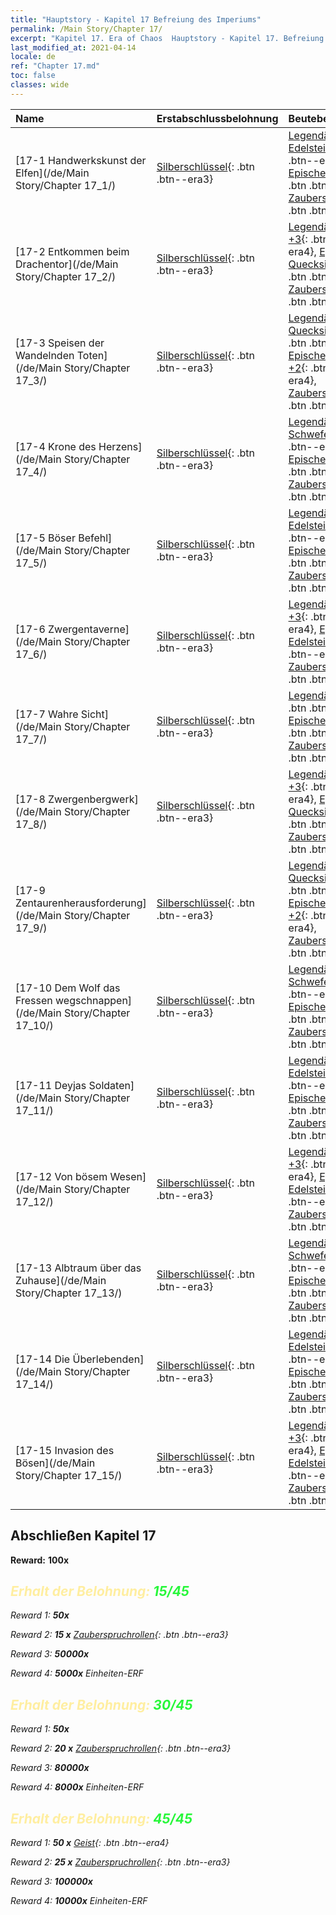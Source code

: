 ```yaml
---
title: "Hauptstory - Kapitel 17 Befreiung des Imperiums"
permalink: /Main Story/Chapter 17/
excerpt: "Kapitel 17. Era of Chaos  Hauptstory - Kapitel 17. Befreiung des Imperiums"
last_modified_at: 2021-04-14
locale: de
ref: "Chapter 17.md"
toc: false
classes: wide
---
```


  | Name |  Erstabschlussbelohnung | Beutebelohnung |
  |:------------|:------------|:------------| 
  | [17-1 Handwerkskunst der Elfen](/de/Main Story/Chapter 17_1/) | [Silberschlüssel](/de/Items/con_693/){: .btn .btn--era3} | [Legendäre Edelsteine +3](/de/Items/mat_58/){: .btn .btn--era4}, [Epischer Kristall +2](/de/Items/mat_52/){: .btn .btn--era4}, [Zauberspruchrollen](/de/Items/con_694/){: .btn .btn--era3} |
  | [17-2 Entkommen beim Drachentor](/de/Main Story/Chapter 17_2/) | [Silberschlüssel](/de/Items/con_693/){: .btn .btn--era3} | [Legendäres Holz +3](/de/Items/mat_55/){: .btn .btn--era4}, [Episches Quecksilber +2](/de/Items/mat_49/){: .btn .btn--era4}, [Zauberspruchrollen](/de/Items/con_694/){: .btn .btn--era3} |
  | [17-3 Speisen der Wandelnden Toten](/de/Main Story/Chapter 17_3/) | [Silberschlüssel](/de/Items/con_693/){: .btn .btn--era3} | [Legendäres Quecksilber +3](/de/Items/mat_56/){: .btn .btn--era4}, [Epischer Schwefel +2](/de/Items/mat_50/){: .btn .btn--era4}, [Zauberspruchrollen](/de/Items/con_694/){: .btn .btn--era3} |
  | [17-4 Krone des Herzens](/de/Main Story/Chapter 17_4/) | [Silberschlüssel](/de/Items/con_693/){: .btn .btn--era3} | [Legendärer Schwefel +3](/de/Items/mat_57/){: .btn .btn--era4}, [Episches Erz +2](/de/Items/mat_47/){: .btn .btn--era4}, [Zauberspruchrollen](/de/Items/con_694/){: .btn .btn--era3} |
  | [17-5 Böser Befehl](/de/Main Story/Chapter 17_5/) | [Silberschlüssel](/de/Items/con_693/){: .btn .btn--era3} | [Legendäre Edelsteine +3](/de/Items/mat_58/){: .btn .btn--era4}, [Epischer Kristall +2](/de/Items/mat_52/){: .btn .btn--era4}, [Zauberspruchrollen](/de/Items/con_694/){: .btn .btn--era3} |
  | [17-6 Zwergentaverne](/de/Main Story/Chapter 17_6/) | [Silberschlüssel](/de/Items/con_693/){: .btn .btn--era3} | [Legendärer Kristall +3](/de/Items/mat_59/){: .btn .btn--era4}, [Epische Edelsteine +2](/de/Items/mat_51/){: .btn .btn--era4}, [Zauberspruchrollen](/de/Items/con_694/){: .btn .btn--era3} |
  | [17-7 Wahre Sicht](/de/Main Story/Chapter 17_7/) | [Silberschlüssel](/de/Items/con_693/){: .btn .btn--era3} | [Legendäres Erz +3](/de/Items/mat_54/){: .btn .btn--era4}, [Episches Holz +2](/de/Items/mat_48/){: .btn .btn--era4}, [Zauberspruchrollen](/de/Items/con_694/){: .btn .btn--era3} |
  | [17-8 Zwergenbergwerk](/de/Main Story/Chapter 17_8/) | [Silberschlüssel](/de/Items/con_693/){: .btn .btn--era3} | [Legendäres Holz +3](/de/Items/mat_55/){: .btn .btn--era4}, [Episches Quecksilber +2](/de/Items/mat_49/){: .btn .btn--era4}, [Zauberspruchrollen](/de/Items/con_694/){: .btn .btn--era3} |
  | [17-9 Zentaurenherausforderung](/de/Main Story/Chapter 17_9/) | [Silberschlüssel](/de/Items/con_693/){: .btn .btn--era3} | [Legendäres Quecksilber +3](/de/Items/mat_56/){: .btn .btn--era4}, [Epischer Schwefel +2](/de/Items/mat_50/){: .btn .btn--era4}, [Zauberspruchrollen](/de/Items/con_694/){: .btn .btn--era3} |
  | [17-10 Dem Wolf das Fressen wegschnappen](/de/Main Story/Chapter 17_10/) | [Silberschlüssel](/de/Items/con_693/){: .btn .btn--era3} | [Legendärer Schwefel +3](/de/Items/mat_57/){: .btn .btn--era4}, [Episches Erz +2](/de/Items/mat_47/){: .btn .btn--era4}, [Zauberspruchrollen](/de/Items/con_694/){: .btn .btn--era3} |
  | [17-11 Deyjas Soldaten](/de/Main Story/Chapter 17_11/) | [Silberschlüssel](/de/Items/con_693/){: .btn .btn--era3} | [Legendäre Edelsteine +3](/de/Items/mat_58/){: .btn .btn--era4}, [Epischer Kristall +2](/de/Items/mat_52/){: .btn .btn--era4}, [Zauberspruchrollen](/de/Items/con_694/){: .btn .btn--era3} |
  | [17-12 Von bösem Wesen](/de/Main Story/Chapter 17_12/) | [Silberschlüssel](/de/Items/con_693/){: .btn .btn--era3} | [Legendärer Kristall +3](/de/Items/mat_59/){: .btn .btn--era4}, [Epische Edelsteine +2](/de/Items/mat_51/){: .btn .btn--era4}, [Zauberspruchrollen](/de/Items/con_694/){: .btn .btn--era3} |
  | [17-13 Albtraum über das Zuhause](/de/Main Story/Chapter 17_13/) | [Silberschlüssel](/de/Items/con_693/){: .btn .btn--era3} | [Legendärer Schwefel +3](/de/Items/mat_57/){: .btn .btn--era4}, [Episches Erz +2](/de/Items/mat_47/){: .btn .btn--era4}, [Zauberspruchrollen](/de/Items/con_694/){: .btn .btn--era3} |
  | [17-14 Die Überlebenden](/de/Main Story/Chapter 17_14/) | [Silberschlüssel](/de/Items/con_693/){: .btn .btn--era3} | [Legendäre Edelsteine +3](/de/Items/mat_58/){: .btn .btn--era4}, [Epischer Kristall +2](/de/Items/mat_52/){: .btn .btn--era4}, [Zauberspruchrollen](/de/Items/con_694/){: .btn .btn--era3} |
  | [17-15 Invasion des Bösen](/de/Main Story/Chapter 17_15/) | [Silberschlüssel](/de/Items/con_693/){: .btn .btn--era3} | [Legendärer Kristall +3](/de/Items/mat_59/){: .btn .btn--era4}, [Epische Edelsteine +2](/de/Items/mat_51/){: .btn .btn--era4}, [Zauberspruchrollen](/de/Items/con_694/){: .btn .btn--era3} |


## Abschließen Kapitel 17

 **Reward:**  **100x** <i class="fas fa-gem"/>



## <span style="color: #ffeea0">Erhalt der Belohnung: </span><span style="color: #27f73a">15/45</span>

 Reward 1:  **50x** <i class="fas fa-gem"/>

 Reward 2: **15 x** [Zauberspruchrollen](/de/Items/con_694/){: .btn .btn--era3}

 Reward 3:  **50000x** <i class="fas fa-coins"/>

 Reward 4:  **5000x** Einheiten-ERF



## <span style="color: #ffeea0">Erhalt der Belohnung: </span><span style="color: #27f73a">30/45</span>

 Reward 1:  **50x** <i class="fas fa-gem"/>

 Reward 2: **20 x** [Zauberspruchrollen](/de/Items/con_694/){: .btn .btn--era3}

 Reward 3:  **80000x** <i class="fas fa-coins"/>

 Reward 4:  **8000x** Einheiten-ERF



## <span style="color: #ffeea0">Erhalt der Belohnung: </span><span style="color: #27f73a">45/45</span>

 Reward 1: **50 x** [Geist](/de/Items/unt_210/){: .btn .btn--era4}

 Reward 2: **25 x** [Zauberspruchrollen](/de/Items/con_694/){: .btn .btn--era3}

 Reward 3:  **100000x** <i class="fas fa-coins"/>

 Reward 4:  **10000x** Einheiten-ERF

